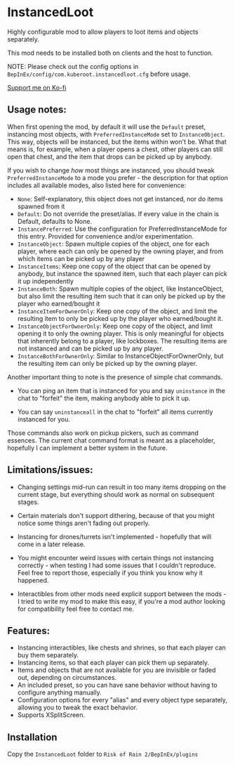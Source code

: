# InstancedLoot

Highly configurable mod to allow players to loot items and objects separately.

This mod needs to be installed both on clients and the host to function.

NOTE: Please check out the config options in `BepInEx/config/com.kuberoot.instancedloot.cfg` before usage.

[Support me on Ko-fi](https://ko-fi.com/kuberoot)

## Usage notes:

When first opening the mod, by default it will use the `Default` preset, instancing most objects, with `PreferredInstanceMode` set to `InstanceObject`. This way, objects will be instanced, but the items within won't be. What that means is, for example, when a player opens a chest, other players can still open that chest, and the item that drops can be picked up by anybody.

If you wish to change *how* most things are instanced, you should tweak `PreferredInstanceMode` to a mode you prefer - the description for that option includes all available modes, also listed here for convenience:

- `None`: Self-explanatory, this object does not get instanced, nor do items spawned from it
- `Default`: Do not override the preset/alias. If every value in the chain is Default, defaults to None.
- `InstancePreferred`: Use the configuration for PreferredInstanceMode for this entry. Provided for convenience and/or experimentation.
- `InstanceObject`: Spawn multiple copies of the object, one for each player, where each can only be opened by the owning player, and from which items can be picked up by any player
- `InstanceItems`: Keep one copy of the object that can be opened by anybody, but instance the spawned item, such that each player can pick it up independently
- `InstanceBoth`: Spawn multiple copies of the object, like InstanceObject, but also limit the resulting item such that it can only be picked up by the player who earned/bought it
- `InstanceItemForOwnerOnly`: Keep one copy of the object, and limit the resulting item to only be picked up by the player who earned/bought it.
- `InstanceObjectForOwnerOnly`: Keep one copy of the object, and limit opening it to only the owning player. This is only meaningful for objects that inherently belong to a player, like lockboxes. The resulting items are not instanced and can be picked up by any player.
- `InstanceBothForOwnerOnly`: Similar to InstanceObjectForOwnerOnly, but the resulting item can only be picked up by the owning player.  

Another important thing to note is the presence of simple chat commands.

- You can ping an item that is instanced for you and say `uninstance` in the chat to "forfeit" the item, making anybody able to pick it up.

- You can say `uninstanceall` in the chat to "forfeit" all items currently instanced for you.

Those commands also work on pickup pickers, such as command essences. The current chat command format is meant as a placeholder, hopefully I can implement a better system in the future.

## Limitations/issues:

- Changing settings mid-run can result in too many items dropping on the current stage, but everything should work as normal on subsequent stages.

- Certain materials don't support dithering, because of that you might notice some things aren't fading out properly.

- Instancing for drones/turrets isn't implemented - hopefully that will come in a later release.

- You might encounter weird issues with certain things not instancing correctly - when testing I had some issues that I couldn't reproduce. Feel free to report those, especially if you think you know why it happened.

- Interactibles from other mods need explicit support between the mods - I tried to write my mod to make this easy, if you're a mod author looking for compatibility feel free to contact me.

## Features:

- Instancing interactibles, like chests and shrines, so that each player can buy them separately.
- Instancing items, so that each player can pick them up separately.
- Items and objects that are not available for you are invisible or faded out, depending on circumstances.
- An included preset, so you can have sane behavior without having to configure anything manually.
- Configuration options for every "alias" and every object type separately, allowing you to tweak the exact behavior.
- Supports XSplitScreen.

## Installation

Copy the `InstancedLoot` folder to `Risk of Rain 2/BepInEx/plugins`
